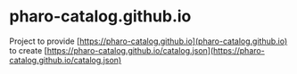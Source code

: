 # pharo-catalog.github.io

Project to provide [https://pharo-catalog.github.io](pharo-catalog.github.io) to create [https://pharo-catalog.github.io/catalog.json](https://pharo-catalog.github.io/catalog.json)

